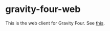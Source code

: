 # gravity-four-web

This is the web client for Gravity Four. See [this](https://github.com/rtolsma/gravity-four-cloud).

